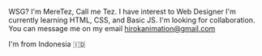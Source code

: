 WSG? I'm MereTez, Call me Tez.
I have interest to Web Designer
I'm currently learning HTML, CSS, and Basic JS.
I'm looking for collaboration.
You can message me on my email hirokanimation@gmail.com

I'm from Indonesia 🇮🇩

<!---
MereTez/MereTez is a ✨ special ✨ repository because its `README.md` (this file) appears on your GitHub profile.
You can click the Preview link to take a look at your changes.
--->
